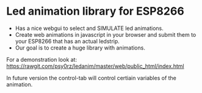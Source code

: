 # Led animation library for ESP8266

- Has a nice webgui to select and SIMULATE led animations.
- Create web animations in javascript in your browser and submit them to your ESP8266 that has an actual ledstrip.
- Our goal is to create a huge library with animations.


For a demonstration look at: https://rawgit.com/psy0rz/ledanim/master/web/public_html/index.html

In future version the control-tab will control certiain variables of the animation.




